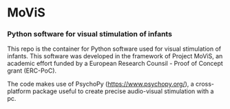 # MoViS
### Python software for visual stimulation of infants

This repo is the container for Python software used for visual stimulation of infants.
This software was developed in the framework of Project MoViS, an academic effort funded by a European Research Counsil - Proof of Concept grant (ERC-PoC).

The code makes use of PsychoPy (https://www.psychopy.org/), a cross-platform package useful to create precise audio-visual stimulation with a pc.
